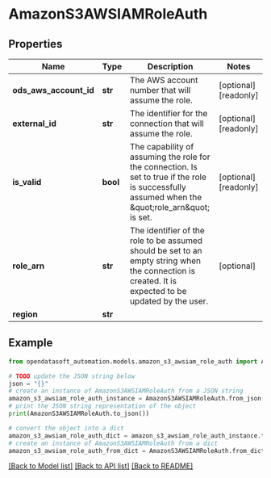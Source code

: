 # AmazonS3AWSIAMRoleAuth


## Properties

Name | Type | Description | Notes
------------ | ------------- | ------------- | -------------
**ods_aws_account_id** | **str** | The AWS account number that will assume the role. | [optional] [readonly] 
**external_id** | **str** | The identifier for the connection that will assume the role. | [optional] [readonly] 
**is_valid** | **bool** | The capability of assuming the role for the connection. Is set to true if the role is successfully assumed when the \&quot;role_arn\&quot; is set. | [optional] [readonly] 
**role_arn** | **str** | The identifier of the role to be assumed should be set to an empty string when the connection is created. It is expected to be updated by the user. | [optional] 
**region** | **str** |  | 

## Example

```python
from opendatasoft_automation.models.amazon_s3_awsiam_role_auth import AmazonS3AWSIAMRoleAuth

# TODO update the JSON string below
json = "{}"
# create an instance of AmazonS3AWSIAMRoleAuth from a JSON string
amazon_s3_awsiam_role_auth_instance = AmazonS3AWSIAMRoleAuth.from_json(json)
# print the JSON string representation of the object
print(AmazonS3AWSIAMRoleAuth.to_json())

# convert the object into a dict
amazon_s3_awsiam_role_auth_dict = amazon_s3_awsiam_role_auth_instance.to_dict()
# create an instance of AmazonS3AWSIAMRoleAuth from a dict
amazon_s3_awsiam_role_auth_from_dict = AmazonS3AWSIAMRoleAuth.from_dict(amazon_s3_awsiam_role_auth_dict)
```
[[Back to Model list]](../README.md#documentation-for-models) [[Back to API list]](../README.md#documentation-for-api-endpoints) [[Back to README]](../README.md)


